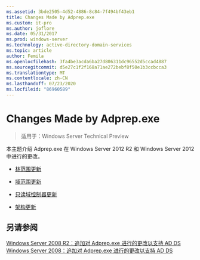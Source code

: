```yaml
---
ms.assetid: 3bde2505-4d52-4886-8c84-7f494bf43eb1
title: Changes Made by Adprep.exe
ms.custom: it-pro
ms.author: joflore
ms.date: 05/31/2017
ms.prod: windows-server
ms.technology: active-directory-domain-services
ms.topic: article
author: Femila
ms.openlocfilehash: 3fa4be3acda6ba27d806311dc96552d5ccad4887
ms.sourcegitcommit: d5e27c1f2f168a71ae272bebf8f50e1b3ccbcca3
ms.translationtype: MT
ms.contentlocale: zh-CN
ms.lasthandoff: 07/23/2020
ms.locfileid: "86960589"
---
```

# <a name="changes-made-by-adprepexe"></a>Changes Made by Adprep.exe

>适用于：Windows Server Technical Preview

本主题介绍 Adprep.exe 在 Windows Server 2012 R2 和 Windows Server 2012 中进行的更改。  
  
-   [林范围更新](../../../ad-ds/deploy/RODC/Forest-Wide-Updates.md)  
  
-   [域范围更新](../../../ad-ds/deploy/Domain-Wide-Updates.md)  
  
-   [只读域控制器更新](../../../ad-ds/deploy/RODC/Read-Only-Domain-Controller-Updates.md)  
  
-   [架构更新](../../../ad-ds/deploy/Schema-Updates.md)  
  
## <a name="see-also"></a>另请参阅  
[Windows Server 2008 R2：追加对 Adprep.exe 进行的更改以支持 AD DS](/previous-versions/windows/it-pro/windows-server-2008-R2-and-2008/dd378876(v=ws.10))  
[Windows Server 2008：追加对 Adprep.exe 进行的更改以支持 AD DS](/previous-versions/windows/it-pro/windows-server-2008-R2-and-2008/cc770703(v=ws.10))  
  
